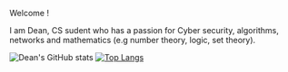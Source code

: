 Welcome !

I am Dean, CS sudent who has a passion for Cyber security, algorithms, networks and mathematics (e.g number theory, logic, set theory).

![Dean's GitHub stats](https://github-readme-stats.vercel.app/api?username=dean985&count_private=true&show_icons=true&theme=dracula)
[![Top Langs](https://github-readme-stats.vercel.app/api/top-langs/?username=dean985&layout=compact&count_private=true)](https://github.com/anuraghazra/github-readme-stats)
